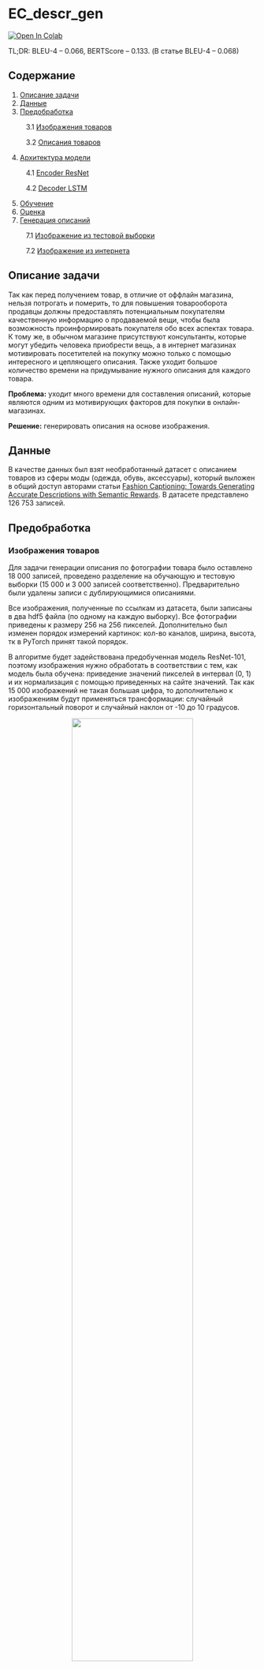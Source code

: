 # EC_descr_gen

[![Open In Colab](https://colab.research.google.com/assets/colab-badge.svg)](https://colab.research.google.com/drive/1RTGB1etgSAcoOScLUOmByagtjPGwNKlW?usp=sharing)

TL;DR: BLEU-4 – 0.066, BERTScore – 0.133. (В статье BLEU-4 – 0.068) 

## Содержание
1. [Описание задачи](#описание-задачи)
2. [Данные](#данные)
3. [Предобработка](#предобработка)

&emsp; &emsp; 3.1 [Изображения товаров](#изображения-товаров)

&emsp; &emsp; 3.2 [Описания товаров](#описания-товаров)

4. [Архитектура модели](#архитектура-модели)

&emsp; &emsp; 4.1 [Encoder ResNet](#encoder-resnet)

&emsp; &emsp; 4.2 [Decoder LSTM](#decoder-lstm)

5. [Обучение](#обучение)
6. [Оценка](#оценка)
7. [Генерация описаний](#генерация-описаний)

&emsp; &emsp; 7.1 [Изображение из тестовой выборки](#изображение-из-тестовой-выборки)

&emsp; &emsp; 7.2 [Изображение из интернета](#изображение-из-интернета)

## Описание задачи
Так как перед получением товар, в отличие от оффлайн магазина, нельзя потрогать и померить, то  для  повышения  товарооборота  продавцы  должны  предоставлять потенциальным покупателям качественную информацию о продаваемой вещи, чтобы  была  возможность проинформировать  покупателя  обо  всех  аспектах товара. К тому же, в обычном магазине присутствуют консультанты, которые могут убедить человека приобрести вещь, а в интернет магазинах мотивировать посетителей на покупку можно только с помощью интересного и цепляющего описания. Также уходит большое количество времени на придумывание нужного описания для каждого товара. 

**Проблема:** уходит много времени для составления описаний, которые являются одним из мотивирующих факторов для покупки в онлайн-магазинах.

**Решение:** генерировать описания на основе изображения.

## Данные
В качестве данных был взят необработанный датасет с описанием товаров из сферы моды (одежда, обувь, аксессуары), который выложен в общий доступ авторами статьи [Fashion Captioning: Towards Generating Accurate Descriptions with Semantic Rewards](https://doi.org/10.48550/arXiv.2008.02693). В датасете представлено 126 753 записей.


## Предобработка
### Изображения товаров
Для задачи генерации описания по фотографии товара было оставлено 18 000 записей, проведено разделение на обучающую и тестовую выборки (15 000 и 3 000 записей соответственно). Предварительно были удалены записи с дублирующимися описаниями.

Все изображения, полученные по ссылкам из датасета, были записаны в два hdf5 файла (по одному на каждую выборку). Все фотографии приведены к размеру 256 на 256 пикселей. Дополнительно был изменен порядок измерений картинок: кол-во каналов, ширина, высота, тк в PyTorch принят такой порядок.

В алгоритме будет задействована предобученная модель ResNet-101, поэтому изображения нужно обработать в соответствии с тем, как модель была обучена: приведение значений пикселей в интервал (0, 1) и их нормализация с помощью приведенных  на сайте значений. Так как 15 000 изображений не такая большая цифра, то дополнительно к изображениям будут применяться трансформации: случайный горизонтальный поворот и случайный наклон от -10 до 10 градусов. 

<p align="center" width="100%">
 <img src="https://github.com/Mpkosh/EC_descr_gen/blob/main/imgs/img_batch.png" width="70%" > 
<p align="center"><i> Фотографии товаров после нормализации и трансформаций</i></p>
</p>  

### Описания товаров
Разбили все описания на токены. Заменили все слова на индексы с помощью словаря, который составлен по обучающей выборке. Словарь отдельно сохранен в json файл с индексами для токенов \<start>, \<end>, \<pad>, \<unk>.

Для того чтобы декодер (LSTM) смог правильно генерировать описания, дополнительно обработаем описания:
1. в начало описания ставится индекс токена \<start>, чтобы модель начала предсказывать,
2. в конец – индекс токена <end>, чтобы модель научилась предсказывать конец описания,
3. доводим все описания до одной длины с помощью индекса токена \<pad>, так как описания будут передаваться как тензоры фиксированной длины,
4. посчитаем длину каждого описания (с токенами начала и конца), чтобы в дальнейшем не делать вычисления с токеном \<pad>.

## Архитектура модели
Реализована архитектура модели из статьи [Show, Attend and Tell: Neural Image Caption Generation with Visual Attention]( 	
https://doi.org/10.48550/arXiv.1502.03044): encoder и decoder с модулем внимания.

### Encoder ResNet
В качестве сверточной сети используется предобученная модель ResNet-101. Так как для модуля внимания нужны признаки в двумерном пространстве и не нужна классификация, то убираем полносвязный слой. Заменяем слой пулинга своим с размерностью 256 на 256; теперь для генерации описания можно подавать на вход изображение любого размера.

### Decoder LSTM
В качестве декодера используется LSTM ячейка, на вход которой каждую итерацию будут подаваться ранее сгенерированное слово и взвешенная карта признаков, полученная с помощью модуля мягкого внимания. 

## Обучение
Обучение проводилось с размером батча в 32 штуки и дообучением энкодера на протяжении 31 эпохи; лучший результат достигнут на 17-й. В качестве функции потерь использована кросс энтропия, в качестве оптимизатора – Адам.

Для того чтобы не тратить вычисления на токены <pad>, если в батче попались описания разной длины, используется функция pack_padded_sequence(), которая сортирует описания по длине и вычисляет новые размеры батчей для каждого момента во времени (timestep), чтобы в одном батче обрабатывались части описаний без токена \<pad>

Чтобы бороться с переобучением кроме слоя dropout используем и раннюю остановку. Будем следить за оценкой BLEU-4: после каждой эпохи обучения проводим эпоху валидации; если оценка не улучшается в течение 5 эпох, то понижаем коэффициент скорости обучения; если не видно улучшений на протяжении 20 эпох, то останавливаем обучение.

 
## Оценка
В качестве простой и быстрой метрики выступает BLEU, основанная на сходстве n-грамм (не символов, а слов) и похожая на оценку точности: считается, сколько n-грамм сгенерированного текста присутствует в исходном; чем больше похожих n-грамм, тем лучше оценивается предсказание модели.

Для повышения качества оценивания сгенерированных текстов можно задействовать BERTScore: используются предобученные векторы BERT, каждое слово заменяется вектором, считается косинусное сходство между каждой парой слов, выбирается максимальное, умножается на IDF.

<p align="center" width="100%">
 <img src="https://github.com/Mpkosh/EC_descr_gen/blob/main/imgs/train_val_loss.png" width="40%" > 
<p align="center"><i> График ошибок для обучающей и тестовой выборок по эпохам</i></p>
</p>  

Если посмотреть на график ошибок, то можно заметить, что модель переобучается. Так как используется early stopping, следящий за оценкой BLEU-4, то в качестве эпохи, показавшей наилучшие результаты, была выбрана 17-ая, хотя ошибка на тестовой выборке перестала падать с 10-й эпохи.

<p align="center" width="100%">
 <img src="https://github.com/Mpkosh/EC_descr_gen/blob/main/imgs/bleu_n_score.png" width="40%" > 
 <img src="https://github.com/Mpkosh/EC_descr_gen/blob/main/imgs/bertscore_bleu.png" width="40%" >
<p align="center"><i>График оценок BLEU и BERTScore по эпохам</i></p>
</p>  

Как описывается в статье [Improving Image Captioning with Language Modeling Regularizations](10.1109/ASYU48272.2019.8946376), существует «loss-evaluation mismatch», так как во время обучения мы считаем ошибку на уровне слов, а во время оценивания пытаемся улучшить метрику (BLEU-4) на уровне предложений. На рисунке можно увидеть, что с 10-й эпохи, когда ошибка на тестовой выборке увеличивалась, BLEU-4 (вместе от BLEU-1 до BLEU-3) и BERTScore продолжали улучшаться. Можно предположить, что модель начинает предсказывать лучше, но менее уверенно.

После 17 эпохи получены следующие результаты:
* BLEU-4 – 0.066, 
* BERTScore – 0.133. 
 
Часто авторы статей представляют результаты BLEU-4 в процентах, то есть наш итог – 6,6. Считается, что довольно хорошим можно считать результат от 20 и выше. Однако, если посмотреть на результаты в статье [Fashion Captioning: Towards Generating Accurate Descriptions with Semantic Rewards]( 	
https://doi.org/10.48550/arXiv.2008.02693), можно заметить, что их BLEU-4 равен 6,8. 

## Генерация описаний
### Изображение из тестовой выборки 
Для картинки с леопардовым пиджаком и исходным описанием «glinting goldtone button add a dash of decadence to this sharply tailored blazer patterned with feisty leopard spot» сгенерируем новую подпись с помощью нашей модели и визуализируем внимание модели во время каждого слова.

" \<start> a leopard print and slightly cropped hem add to the charm of this tailored jacket cut from a double face italian silk with a leopard print and leopard pattern that"

<p align="center" width="100%">
 <img src="https://github.com/Mpkosh/EC_descr_gen/blob/main/imgs/test_img_attention.png" width="70%" > 
<p align="center"><i>Внимание модели во время генерации описания пиджака</i></p>
</p>  

Чтобы сгенерировать слова «cropped» и «hem», модель концентрируется на нижней части пиджака; слово «jacket» создано при обращении внимания на верхние края пиджака и пуговицу. Интересно, что при генерации слова «add» и внимании снаружи объекта, при генерации следующего слова модель смотрит внутрь предыдущей области.

### Изображение из интернета

"\<start> a sweetheart neckline and a thigh high slit add to the sleek silhouette of this sleek sheath gown that s perfect for the bride or a a little more than"

<p align="center" width="100%">
 <img src="https://github.com/Mpkosh/EC_descr_gen/blob/main/imgs/internet_img_attention.png" width="70%" > 
<p align="center"><i>Внимание модели во время генерации описания платья</i></p>
</p>  

Опираясь на внимание модели, видно, что она концентрируется на разрезе платья, когда говорит «thigh», и на длине нижней части платья, когда говорит «gown».


